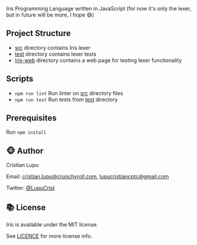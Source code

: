 Iris Programming Language written in JavaScript (for now it's only the lexer, but in future will be more, I hope 😅)

## Project Structure

* [src](src) directory contains Iris lexer
* [test](test) directory contains lexer tests
* [iris-web](iris-web) directory contains a web page for testing lexer functionality

## Scripts

* `npm run lint` Run linter on [src](src) directory files
* `npm run test` Run tests from [test](test) directory

## Prerequisites

Run `npm install`

## 🐵 Author

Cristian Lupu

Email: cristian.lupu@crunchyroll.com, lupucristiancptc@gmail.com

Twitter: [@LupuCrist](https://twitter.com/LupuCrist)

## 📚 License

Iris is available under the MIT license.

See [LICENCE](LICENCE) for more license info.
